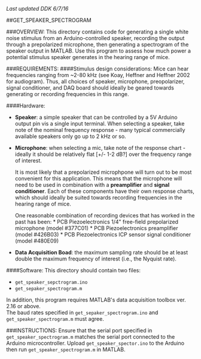 *Last updated DDK 6/7/16*

##GET_SPEAKER_SPECTROGRAM

###OVERVIEW:
This directory contains code for generating a single white noise stimulus from an Arduino-controlled speaker, recording the output through a prepolarized microphone, then generating a spectrogram of the speaker output in MATLAB. Use this program to assess how much power a potential stimulus speaker generates in the hearing range of mice. 


###REQUIREMENTS:
####Stimulus design considerations:
Mice can hear frequencies ranging from ~2-80 kHz (see Koay, Heffner and Heffner 2002 for audiogram). Thus, all choices of speaker, microphone, preopolarizer, signal conditioner, and DAQ board should ideally be geared towards generating or recording frequencies in this range. 

####Hardware:
* **Speaker**: a simple speaker that can be controlled by a 5V Arduino output pin vis a single input terminal. When selecting a speaker, take note of the nominal frequency response - many typical commercially available speakers only go up to 2 kHz or so.

* **Microphone**: when selecting a mic, take note of the response chart - ideally it should be relatively flat [+/- 1-2 dB?] over the frequency range of interest.

   It is most likely that a prepolarized microphpone will turn out to be most convenient for this application. This means that the microphone will need to be used in combination with a **preamplifier** and **signal conditioner**. Each of these components have their own response charts, which should ideally be suited towards recording frequencies in the hearing range of mice.
   
   One reasonable combination of recording devices that has worked in the past has been:
      * PCB Piezoelectronics 1/4" free-field prepolarized microphone (model #377C01)
      * PCB Piezoelectronics preamplifier (model #426B03)
      * PCB Piezoelectronics ICP sensor signal conditioner (model #480E09)
      
* **Data Acquisition Boad**: the maximum sampling rate should be at least double the maximum frequency of interest (i.e., the Nyquist rate). 
  
  
####Software:
This directory should contain two files:
* `get_speaker_sepctrogram.ino`
* `get_sepaker_spectrogram.m`

In addition, this program requires MATLAB's data acquisition toolbox ver. 2.16 or above.  
The baud rates specified in `get_sepaker_spectrogram.ino` and `get_speaker_spectrogram.m` must agree.

###INSTRUCTIONS:
Ensure that the serial port specified in `get_speaker_spectrogram.m` matches the serial port connected to the Arduino microcontroller. Upload `get_speaker_spector.ino` to the Arduino then run `get_speaker_spectrogram.m` in MATLAB. 
